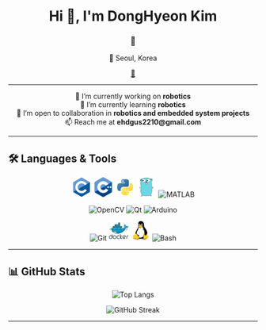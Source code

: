 <h1 align="center">Hi 👋, I'm DongHyeon Kim</h1>
<h3 align="center">🤖 </h3>
<p align="center">📍 Seoul, Korea</p>

<p align="center">
  <a href="https://donghyeon99.github.io/cv/" target="blank">📄 </strong></a>
</p>

---

<p align="center">
  🔭 I’m currently working on <strong>robotics</strong><br/>
  🌱 I’m currently learning <strong>robotics</strong><br/>
  🤝 I’m open to collaboration in <strong>robotics and embedded system projects</strong><br/>
  📫 Reach me at <strong>ehdgus2210@gmail.com</strong>
</p>

---

## 🛠️ Languages & Tools

<!-- ### 🧑‍💻 -->
<p align="center">
  <img src="https://raw.githubusercontent.com/devicons/devicon/master/icons/c/c-original.svg" width="40" height="40" alt="C"/>
  <img src="https://raw.githubusercontent.com/devicons/devicon/master/icons/cplusplus/cplusplus-original.svg" width="40" height="40" alt="C++"/>
  <img src="https://raw.githubusercontent.com/devicons/devicon/master/icons/python/python-original.svg" width="40" height="40" alt="Python"/>
  <img src="https://raw.githubusercontent.com/devicons/devicon/master/icons/go/go-original.svg" width="40" height="40" alt="Go"/>
  <img src="https://upload.wikimedia.org/wikipedia/commons/2/21/Matlab_Logo.png" width="40" height="40" alt="MATLAB"/>
</p>

<!-- <p align="center">
    🧠
</p> -->
<p align="center">
  <img src="https://www.vectorlogo.zone/logos/opencv/opencv-icon.svg" width="40" height="40" alt="OpenCV"/>
  <img src="https://upload.wikimedia.org/wikipedia/commons/0/0b/Qt_logo_2016.svg" width="40" height="40" alt="Qt"/>
  <img src="https://cdn.worldvectorlogo.com/logos/arduino-1.svg" width="40" height="40" alt="Arduino"/>
</p>

<!-- ### ⚙️ -->
<p align="center">
  <img src="https://www.vectorlogo.zone/logos/git-scm/git-scm-icon.svg" width="40" height="40" alt="Git"/>
  <img src="https://raw.githubusercontent.com/devicons/devicon/master/icons/docker/docker-original-wordmark.svg" width="40" height="40" alt="Docker"/>
  <img src="https://raw.githubusercontent.com/devicons/devicon/master/icons/linux/linux-original.svg" width="40" height="40" alt="Linux"/>
  <img src="https://www.vectorlogo.zone/logos/gnu_bash/gnu_bash-icon.svg" width="40" height="40" alt="Bash"/>
</p>


---

## 📊 GitHub Stats

<p align="center">
  <img src="https://github-readme-stats.vercel.app/api/top-langs/?username=donghyeon99&layout=compact&theme=default" alt="Top Langs" />
</p>

<p align="center">
  <img src="https://github-readme-streak-stats.herokuapp.com/?user=donghyeon99" alt="GitHub Streak" />
</p>

---
